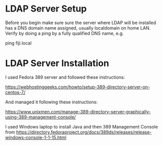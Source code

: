 # LDAP Server Setup

Before you begin make sure sure the server where LDAP will be installed has a DNS domain name assigned, 
usually localdomain on home LAN.  Verify by doing a ping by a fully qualified DNS name, e.g. 

  ping fiji.local

# LDAP Server Installation

I used Fedora 389 server and followed these instructions:

https://webhostinggeeks.com/howto/setup-389-directory-server-on-centos-7/

And managed it following these instructions:

https://www.unixmen.com/manage-389-directory-server-graphically-using-389-management-console/

I used Windows laptop to install Java and then 389 Management Console from
https://directory.fedoraproject.org/docs/389ds/releases/release-windows-console-1-1-15.html
